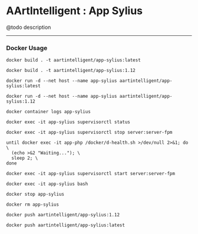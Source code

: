 # AArtIntelligent : App Sylius

@todo description

---

### Docker Usage

```shell
docker build . -t aartintelligent/app-sylius:latest
```

```shell
docker build . -t aartintelligent/app-sylius:1.12
```

```shell
docker run -d --net host --name app-sylius aartintelligent/app-sylius:latest
```

```shell
docker run -d --net host --name app-sylius aartintelligent/app-sylius:1.12
```

```shell
docker container logs app-sylius
```

```shell
docker exec -it app-sylius supervisorctl status
```

```shell
docker exec -it app-sylius supervisorctl stop server:server-fpm
```

```shell
until docker exec -it app-php /docker/d-health.sh >/dev/null 2>&1; do \
  (echo >&2 "Waiting..."); \
  sleep 2; \
done
```

```shell
docker exec -it app-sylius supervisorctl start server:server-fpm
```

```shell
docker exec -it app-sylius bash
```

```shell
docker stop app-sylius
```

```shell
docker rm app-sylius
```

```shell
docker push aartintelligent/app-sylius:1.12
```

```shell
docker push aartintelligent/app-sylius:latest
```
